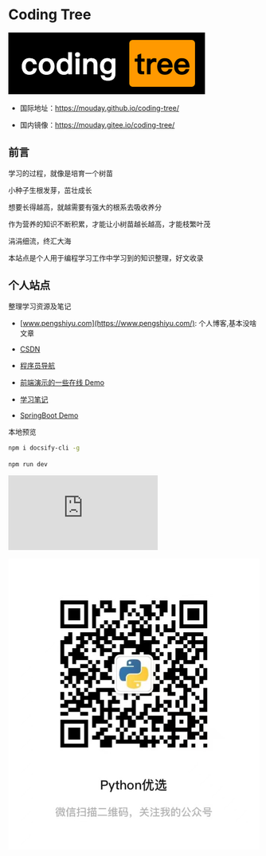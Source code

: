 # Coding Tree

![](img/logo.png)

- 国际地址：https://mouday.github.io/coding-tree/

- 国内镜像：https://mouday.gitee.io/coding-tree/



## 前言

学习的过程，就像是培育一个树苗

小种子生根发芽，茁壮成长

想要长得越高，就越需要有强大的根系去吸收养分

作为营养的知识不断积累，才能让小树苗越长越高，才能枝繁叶茂

涓涓细流，终汇大海

本站点是个人用于编程学习工作中学习到的知识整理，好文收录

## 个人站点

整理学习资源及笔记

- [www.pengshiyu.com](https://www.pengshiyu.com/): 个人博客,基本没啥文章

- [CSDN](https://blog.csdn.net/mouday)

- [程序员导航](https://mouday.github.io/hao123/)

- [前端演示的一些在线 Demo](https://mouday.github.io/front-end-demo/)

- [学习笔记](https://mouday.github.io/LearningNote/)

- [SpringBoot Demo](https://mouday.github.io/spring-boot-demo/#/)

本地预览

```bash
npm i docsify-cli -g

npm run dev
```

![](https://api.isoyu.com/bing_images.php)

![](img/python-select-qrcode.jpeg ':size=40%')